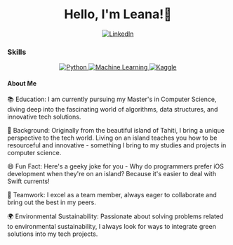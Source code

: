 
<h1 align="center">Hello, I'm Leana!👋</h1>

<p align="center">
  <!-- LinkedIn -->
  <a href="https://www.linkedin.com/in/leanabarbion/" target="_blank">
    <img src="https://img.shields.io/badge/LinkedIn-0077B5?style=for-the-badge&logo=linkedin&logoColor=white" alt="LinkedIn"/>
  </a>
</p>

### Skills

<p align="center">
  <!-- Python -->
  <a href="https://www.python.org/" target="_blank">
    <img src="https://img.shields.io/badge/Python-3776AB?style=for-the-badge&logo=python&logoColor=white" alt="Python"/>
  </a>
  <!-- Machine Learning -->
  <a href="https://en.wikipedia.org/wiki/Machine_learning" target="_blank">
    <img src="https://img.shields.io/badge/Machine_Learning-FF6F00?style=for-the-badge&logo=tensorflow&logoColor=white" alt="Machine Learning"/>
  </a>
  <!-- Kaggle -->
  <a href="https://www.kaggle.com/" target="_blank">
    <img src="https://img.shields.io/badge/Kaggle-20BEFF?style=for-the-badge&logo=Kaggle&logoColor=white" alt="Kaggle"/>
  </a>
</p>



#### About Me

📚 Education: I am currently pursuing my Master's in Computer Science, diving deep into the fascinating world of algorithms, data structures, and innovative tech solutions.

🌴 Background: Originally from the beautiful island of Tahiti, I bring a unique perspective to the tech world. Living on an island teaches you how to be resourceful and innovative - something I bring to my studies and projects in computer science.

😄 Fun Fact: Here's a geeky joke for you - Why do programmers prefer iOS development when they're on an island? Because it's easier to deal with Swift currents!

👥 Teamwork: I excel as a team member, always eager to collaborate and bring out the best in my peers.

🌍 Environmental Sustainability: Passionate about solving problems related to environmental sustainability, I always look for ways to integrate green solutions into my tech projects.



  

